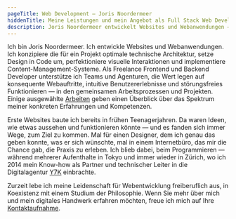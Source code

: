 ```yaml
---
pageTitle: Web Development — Joris Noordermeer 
hiddenTitle: Meine Leistungen und mein Angebot als Full Stack Web Developer
description: Joris Noordermeer entwickelt Websites und Webanwendungen — für Kund:innen, die Wert legen auf konsequente Webauftritte und intuitive Benutzererlebnisse.
---
```


Ich bin Joris Noordermeer. Ich entwickle Websites und Webanwendungen. Ich konzipiere die für ein Projekt optimale technische Architektur, setze Design in Code um, perfektioniere visuelle Interaktionen und implementiere Content-Management-Systeme. Als Freelance Frontend und Backend Developer unterstütze ich Teams und Agenturen, die Wert legen auf konsequente Webauftritte, intuitive Benutzererlebnisse und störungsfreies Funktionieren — in den gemeinsamen Arbeits&shy;prozessen und Projekten. Einige ausgewählte [Arbeiten](/de/portfolio) geben einen Überblick über das Spektrum meiner konkreten Erfahrungen und Kompetenzen.

Erste Websites baute ich bereits in frühen Teenagerjahren. Da waren Ideen, wie etwas aussehen und funktionieren könnte — und es fanden sich immer Wege, zum Ziel zu kommen. Mal für einen Designer, dem ich genau das geben konnte, was er sich wünschte, mal in einem Internetbüro, das mir die Chance gab, die Praxis zu erleben. Ich blieb dabei, beim Program&shy;mieren — während mehrerer Aufenthalte in Tokyo und immer wieder in Zürich, wo ich 2014 mein Know-how als Partner und technischer Leiter in die Digitalagentur [Y7K](https://y7k.com) einbrachte. 

Zurzeit lebe ich meine Leidenschaft für Webentwicklung freiberuflich aus, in Koexistenz mit einem Studium der Philosophie. Wenn Sie mehr über mich und mein digitales Handwerk erfahren möchten, freue ich mich auf Ihre [Kontaktaufnahme](/de/kontakt).
